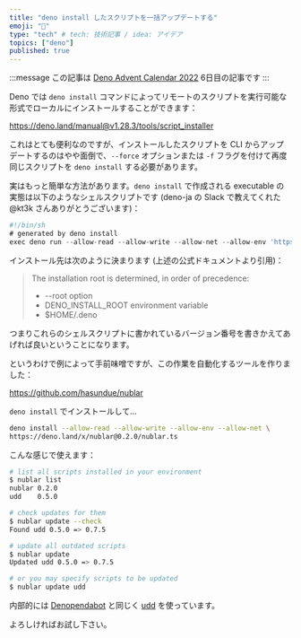 ```yaml
---
title: "deno install したスクリプトを一括アップデートする"
emoji: "🐡"
type: "tech" # tech: 技術記事 / idea: アイデア
topics: ["deno"]
published: true
---
```


:::message
この記事は [Deno Advent Calendar 2022](https://qiita.com/advent-calendar/2022/deno) 6日目の記事です
:::

Deno では `deno install` コマンドによってリモートのスクリプトを実行可能な形式でローカルにインストールすることができます：

https://deno.land/manual@v1.28.3/tools/script_installer

これはとても便利なのですが、インストールしたスクリプトを CLI からアップデートするのはやや面倒で、`--force` オプションまたは `-f` フラグを付けて再度同じスクリプトを `deno install` する必要があります。

実はもっと簡単な方法があります。`deno install` で作成される executable の実態は以下のようなシェルスクリプトです (deno-ja の Slack で教えてくれた @kt3k さんありがとうございます)：

```typescript
#!/bin/sh
# generated by deno install
exec deno run --allow-read --allow-write --allow-net --allow-env 'https://deno.land/x/nublar@0.2.0/nublar.ts' "$@"
```

インストール先は次のように決まります (上述の公式ドキュメントより引用)：

> The installation root is determined, in order of precedence:
> 
> - --root option
> - DENO_INSTALL_ROOT environment variable
> - $HOME/.deno

つまりこれらのシェルスクリプトに書かれているバージョン番号を書きかえてあげれば良いということになります。

というわけで例によって手前味噌ですが、この作業を自動化するツールを作りました：

https://github.com/hasundue/nublar

`deno install` でインストールして…

```bash
deno install --allow-read --allow-write --allow-env --allow-net \
https://deno.land/x/nublar@0.2.0/nublar.ts
```

こんな感じで使えます：

```bash
# list all scripts installed in your environment
$ nublar list
nublar 0.2.0
udd    0.5.0

# check updates for them
$ nublar update --check
Found udd 0.5.0 => 0.7.5

# update all outdated scripts
$ nublar update
Updated udd 0.5.0 => 0.7.5

# or you may specify scripts to be updated
$ nublar update udd
```

内部的には [Denopendabot](https://zenn.dev/hasundue/articles/denopendabot) と同じく [udd](https://github.com/hayd/deno-udd) を使っています。

よろしければお試し下さい。
